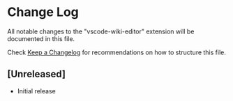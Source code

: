# Change Log
All notable changes to the "vscode-wiki-editor" extension will be documented in this file.

Check [Keep a Changelog](http://keepachangelog.com/) for recommendations on how to structure this file.

## [Unreleased]
- Initial release